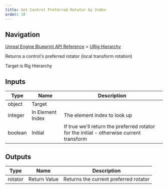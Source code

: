 ```yaml
---
title: Get Control Preferred Rotator by Index
order: 18
---
```

## Navigation

[Unreal Engine Blueprint API Reference](https://dev.epicgames.com/documentation/en-us/unreal-engine/BlueprintAPI) > [URig Hierarchy](https://dev.epicgames.com/documentation/en-us/unreal-engine/BlueprintAPI/URigHierarchy)

Returns a control's preferred rotator (local transform rotation)

Target is Rig Hierarchy

## Inputs

| Type | Name | Description |
| --- | --- | --- |
| object | Target |  |
| integer | In Element Index | The element index to look up |
| boolean | Initial | If true we'll return the preferred rotator for the initial - otherwise current transform |

## Outputs

| Type | Name | Description |
| --- | --- | --- |
| rotator | Return Value | Returns the current preferred rotator |
